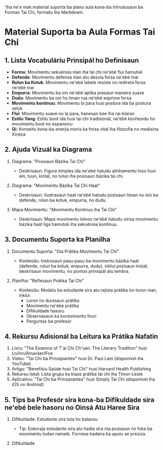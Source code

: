 'Iha ne'e mak material suporta ba planu aula kona-ba Introdusaun ba Formas Tai Chi, formatu iha Markdown:

# Material Suporta ba Aula Formas Tai Chi

## 1. Lista Vocabuláriu Prinsipál ho Definisaun

- **Forma**: Movimentu sekuénsia nian iha tai chi ne'ebé flui hamutuk
- **Defende**: Movimentu defensa nian atu desvia forsa ne'ebé mai
- **Rolun ba Kotuk**: Movimentu ne'ebé labele resiste no redireta forsa ne'ebé mai
- **Empurra**: Movimentu ba oin ne'ebé aplika presaun maneira suave
- **Dudu**: Movimentu ba oin ho liman rua ne'ebé esprime forsa 
- **Movimentu kontínuu**: Movimentu la para husi postura ida ba postura seluk
- **Flui**: Movimentu suave no la para, hanesan bee iha rai-klaran
- **Estilu Yang**: Estilu boot ida husi tai chi tradisionál, ne'ebé konhesidu ho movimentu boot no espansivu
- **Qi**: Konseitu kona-ba enerjia moris ka forsa vital iha filozofia no medisina Xineza

## 2. Ajuda Vizuál ka Diagrama

1. Diagrama: "Posisaun Bázika Tai Chi"
   - Deskrisaun: Figura simples ida ne'ebé hatudu alinhamentu loos husi ain, tuun, kintal, no tulun iha posisaun bázika tai chi.

2. Diagrama: "Movimentu Bázika Tai Chi Haat"
   - Deskrisaun: Ilustrasaun haat ne'ebé hatudu pozisaun liman no isin ba defende, rolun ba kotuk, empurra, no dudu.

3. Mapa Movimentu: "Movimentu Kontínuu iha Tai Chi"
   - Deskrisaun: Mapa movimentu loloos ne'ebé hatudu oinsa movimentu bázika haat liga hamutuk iha sekuénsia kontínuu.

## 3. Documentu Suporta ka Planilha

1. Documentu Suporta: "Gia Prátika Movimentu Tai Chi"
   - Konteúdu: Instrusaun pasu-pasu ba movimentu bázika haat (defende, rolun ba kotuk, empurra, dudu), inklui pozisaun inisiál, deskrisaun movimentu, no pontos prinsipál atu lembra.

2. Planilha: "Reflesaun Prátika Tai Chi"
   - Konteúdu: Modelu ba estudante sira atu rejista prátika lor-loron nian, inklui:
     * Loron no durasaun prátika
     * Movimentu ne'ebé prátika
     * Difikuldade hasoru
     * Observasaun ka konesimentu foun
     * Perguntas ba profesór

## 4. Rekursu Adisionál ba Leitura ka Prátika Nafatin

1. Livru: "The Essence of T'ai Chi Ch'uan: The Literary Tradition" husi Lo/Inn/Amacker/Foe
2. Vídeu: "Tai Chi ba Prinsipiantes" husi Dr. Paul Lam (disponível iha YouTube)
3. Artigu: "Benefísiu Saúde husi Tai Chi" husi Harvard Health Publishing
4. Rekursu lokál: Lista grupu ka klase prátika tai chi iha Timor-Leste
5. Aplicativu: "Tai Chi ba Prinsipiantes" husi Simply Tai Chi (disponível iha iOS no Android)

## 5. Tips ba Profesór sira kona-ba Difikuldade sira ne'ebé bele hasoru no Oinsá Atu Haree Sira

1. Difikuldade: Estudante sira luta ho balansu
   - Tip: Enkoraja estudante sira atu hadia sira nia posisaun no foka ba movimentu todan neineik. Fornese kadeira ba apoiu se presiza.

2. Difikuldade